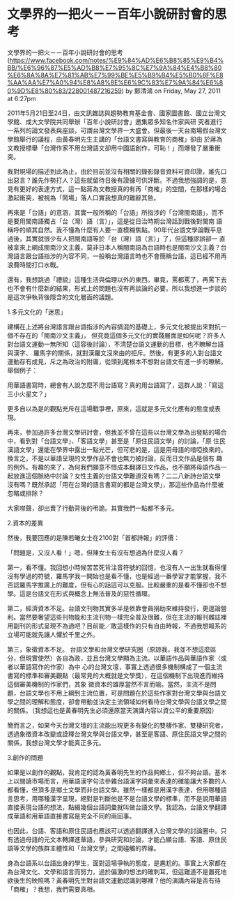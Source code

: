 # 文學界的一把火－－百年小說研討會的思考

文學界的一把火－－百年小說研討會的思考(https://www.facebook.com/notes/%E9%84%AD%E6%B8%85%E9%B4%BB/%E6%96%87%E5%AD%B8%E7%95%8C%E7%9A%84%E4%B8%80%E6%8A%8A%E7%81%AB%E7%99%BE%E5%B9%B4%E5%B0%8F%E8%AA%AA%E7%A0%94%E8%A8%8E%E6%9C%83%E7%9A%84%E6%80%9D%E8%80%83/228001487216259)
by 鄭清鴻 on Friday, May 27, 2011 at 6:27pm
 
2011年5月21日至24日，由文訊雜誌與趨勢教育基金會、國家圖書館、國立台灣文學館、成大文學院共同舉辦「百年小說研討會」邀集眾多知名作家與研 究者進行一系列的論文發表與座談，可謂台灣文學界一大盛會。但最後一天台南場假台灣文學館舉行的議程，由黃春明先生主講的「台語文書寫與教育的商榷」卻由 於蔣為文教授標舉「台灣作家不用台灣語文卻用中國語創作，可恥！」而爆發了嚴重衝突。
 
我對現場的描述到此為止，由於目前並沒有相關的錄影錄音資料可資印證，誰先口出惡言？誰先作勢打人？這些就留待日後有證據可供評斷。不過我想強調的是，意見有更好的表達方式，這一點蔣為文教授真的有再「商榷」的空間，在那樣的場合激起衝突，被視為「鬧場」落人口實我想真的難辭其咎。
 
再來是「台語」的意涵，其實一般所稱的「台語」所指涉的「台灣閩南語」，而不是要用閩南語獨占「台（灣）語（言）」，這是從日治時期台灣話到戰後對閩南 語稱呼的順其自然。我不懂為什麼有人要一直模糊焦點。90年代台語文學論戰平息過後，其實就很少有人把閩南語等於「台（灣）語（言）」了，但這種謬誤卻一 直被拿來上綱成閩南沙文主義，莫非日本人稱閩南語為台語時也是閩南沙文主義？台灣語言跟台語指涉的內容不同，一般稱台灣語言時也不會簡稱台語，這已經不用再浪費時間打口水戰。
 
還有，我想跳過「禮貌」這種生活與倫理以外的東西。畢竟，罵都罵了，再罵下去也不會有什麼新的結果，形式上的問題也沒有再談論的必要。所以我想進一步談的是這次爭執背後隱含的文化層面的議題。
 
1.多元文化的「迷思」
 
建構在上述將台灣語言跟台語指涉的內容搞混的基礎上，多元文化被提出來對抗一個不存在的「閩南沙文主義」， 但究竟這個多元文化的實踐層面是如何呢？許多人對台語文運動一無所知（這容後討論），不清楚台語文運動的目標，也不瞭解台語與漢字、 羅馬字的關係，就對漢羅文沒來由的拒斥。然後，有更多的人對台語文運動存有成見，斥之為政治的附庸，從頭到尾根本不想對台語文有進一步的瞭解。舉個例子：
 
用華語書寫時，總會有人說怎麼不用台語寫？真的用台語寫了，這群人說：「寫這三小火星文？」
 
更多自以為是的觀點充斥在這場戰爭裡，原來，這就是多元文化應有的態度或表現。
 
再來，參加過許多台灣文學研討會，但我並不曾在這些以台灣文學為出發點的場合中，看到對「台語文學」、「客語文學」甚至是「原住民語文學」的討論，「原 住民漢語文學」還能在學界中露出一點光芒，但可悲的是，這是用母語的喑啞換來的。換言之，不是以華語呈現的文學作品不會也無力被討論，反而日文作品是個有 趣的例外。有趣的來了，為何我們願意不惜成本翻譯日文作品，也不願將母語作品一起放進這個脈絡中討論？女性主義的台語文學難道沒有嗎？二二八新詩台語文學 沒有嗎？既然承認「用在台灣的語言書寫的都是台灣文學」，那這些作品為什麼被忽略或排除？
 
大家噤聲，卻出賣了行動背後的弔詭。其實我們一點都不多元。
 
2.資本的差異
 
然後，我要回應的是陳若曦女士在2100對「首都詩報」的評價：
 
「問題是，又沒人看！」嗯，但陳女士有沒有想過為什麼沒人看？
 
第一，看不懂。我回想小時候苦苦死背注音符號的回憶，也沒有人一出生就看得懂沒有學過的符號，羅馬字我一開始也是看不懂，也是經過一番學習才能掌握，我不否認羅馬字推廣上的難度，但有心的話這可以克服。比較嚴重的是看不懂卻也不想學。這是台語文在形式與概念上無法普及的惡性循環。
 
第二，經濟資本不足。台語文刊物其實多半是依靠會員捐助來維持發行，更遑論營利。當然要奢望這些刊物能和主流刊物一樣完全普及很難，但在主流的報刊雜誌裡用副刊的形式呈現不為過吧？目前能／敢這樣作的只有自由時報，不過我想報系的立場可能就先讓人懼於千里之外。
 
第三，象徵資本不足。 台語文學和台灣文學研究圈（原諒我，我並不想這麼區分，但現實使然）各自為政，並且台灣文學顯為主流。以華語作品與華語作家（或者以華語寫作的作家）為中 心的台灣文壇，事實上透過很多機制構成了一個主流書寫的標準和審美觀點（最常見的大概就是文學獎），在這個機制下出現進而維持這個審美機制的作家們，其象 徵資本的雄厚當然不言而喻。當然，主流不是問題，台語文學也不用上綱到主流位置，可是問題在於這些作家對台灣文學與台語文學之間的理解和態度，卻會帶動並決定主流領域如何看待台灣文學與台語文學之間的關係。（我想這也是黃春明先生必須還原當天演講內容以資公平的重要原因）
 
簡而言之，如果今天台灣文壇的主流能出現更多有變化的雙棲作家、雙棲研究者，透過象徵資本改變或詮釋台灣文學與台語文學，甚至是客語、原住民語文學之間的關係，我想台灣文學才能真正多元。
 
3.創作的問題
 
如果是以創作的觀點，我肯定的認為黃春明先生的作品夠鄉土，但不夠台語。基本上以閱讀市場而言，用華語漢字句法參雜台語漢字詞彙來表達的確能讓大多數的人都看懂，但頂多是鄉土文學而非台語文學。雖然一樣都是用漢字表達，但用哪種語言思考，用哪種漢字呈現，絕對是判斷他是不是台語文學的標準，而不是說用華語直接表現台語的想法，點綴幾個台語詞彙就叫做台語文學。我認為，台語文學翻譯成華語和用華語直接書寫是完全不同的兩回事。
 
也因此，台語、客語和原住民語也應該可以透過翻譯進入台灣文學的討論圈中。只有透過母語的元文本轉譯進華語，參與研究和討論，才能凸顯台語、客語、原住民語等文學的族群主體性和「台灣文學」之間碰觸的界線。
 
身為台語系以台語出身的學生，面對這場爭執的態度，是尷尬的。事實上大家都在為台灣文化、文學和語言而努力，過於偏激的想法的確刺耳，但這難道不是置死地欲後生的映照嗎？黃春明先生對台語文運動認識到哪裡？他的演講內容是否有待「商榷」？我想，我們需要真相。
